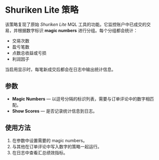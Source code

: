 # Shuriken Lite 策略

该策略复现了原始 *Shuriken Lite* MQL 工具的功能。它监控账户中已成交的交易，并根据数字标识 **magic numbers** 进行分组。每个分组都会统计：

- 交易次数
- 盈亏笔数
- 点数总收益或亏损
- 利润因子

当启用显示时，每笔新成交后都会在日志中输出统计信息。

## 参数

- **Magic Numbers** — 以逗号分隔的标识列表，需要与订单评论中的数字相匹配。
- **Show Scores** — 是否记录统计信息到日志。

## 使用方法

1. 在参数中设置需要的 magic numbers。
2. 与其他在订单评论中写入数字的策略一起运行。
3. 在日志中查看汇总绩效指标。
